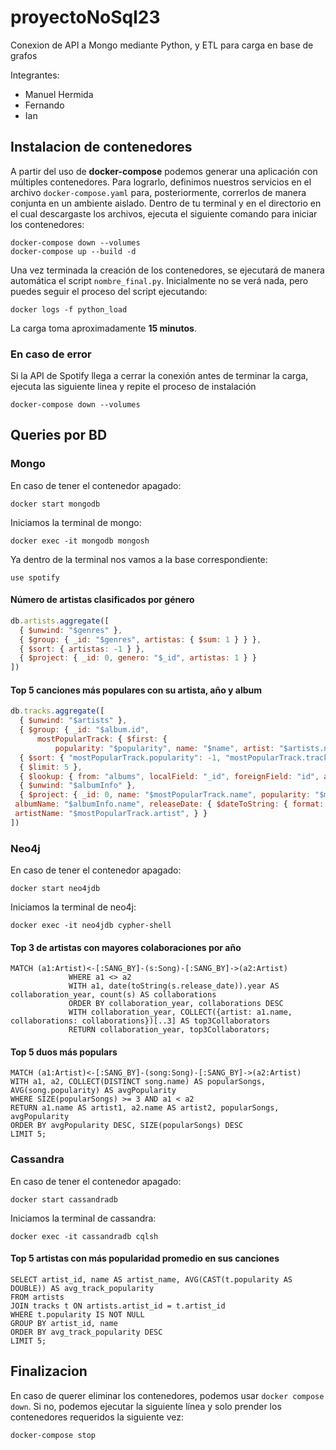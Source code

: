 # proyectoNoSql23
Conexion de API a Mongo mediante Python, y ETL para carga en base de grafos

Integrantes:
* Manuel Hermida
* Fernando
* Ian

## Instalacion de contenedores

A partir del uso de **docker-compose** podemos generar una aplicación con múltiples contenedores. Para lograrlo, definimos nuestros servicios en el archivo `docker-compose.yaml` para, posteriormente, correrlos de manera conjunta en un ambiente aislado. Dentro de tu terminal y en el directorio en el cual descargaste los archivos, ejecuta el siguiente comando para iniciar los contenedores:

```shell
docker-compose down --volumes
docker-compose up --build -d
```

Una vez terminada la creación de los contenedores, se ejecutará de manera automática el script `nombre_final.py`. Inicialmente no se verá nada, pero puedes seguir el proceso del script ejecutando:

```shell
docker logs -f python_load
```
La carga toma aproximadamente **15 minutos**.

### En caso de error

Si la API de Spotify llega a cerrar la conexión antes de terminar la carga, ejecuta las siguiente linea y repite el proceso de instalación

```shell
docker-compose down --volumes
```

## Queries por BD

### Mongo

En caso de tener el contenedor apagado:

```shell
docker start mongodb
```

Iniciamos la terminal de mongo:

```shell
docker exec -it mongodb mongosh
```

Ya dentro de la terminal nos vamos a la base correspondiente:
```shell
use spotify
```

#### Número de artistas clasificados por género
```js
db.artists.aggregate([
  { $unwind: "$genres" },
  { $group: { _id: "$genres", artistas: { $sum: 1 } } },
  { $sort: { artistas: -1 } },
  { $project: { _id: 0, genero: "$_id", artistas: 1 } }
])
```

#### Top 5 canciones más populares con su artista, año y album
```js
db.tracks.aggregate([
  { $unwind: "$artists" },
  { $group: { _id: "$album.id",
      mostPopularTrack: { $first: {
          popularity: "$popularity", name: "$name", artist: "$artists.name", trackId: "$id" } } } },
  { $sort: { "mostPopularTrack.popularity": -1, "mostPopularTrack.trackId": -1 } },
  { $limit: 5 },
  { $lookup: { from: "albums", localField: "_id", foreignField: "id", as: "albumInfo" } },
  { $unwind: "$albumInfo" },
  { $project: { _id: 0, name: "$mostPopularTrack.name", popularity: "$mostPopularTrack.popularity",
 albumName: "$albumInfo.name", releaseDate: { $dateToString: { format: "%Y-%m", date: { $toDate: "$albumInfo.release_date" } } },
 artistName: "$mostPopularTrack.artist", } }
])
```

### Neo4j

En caso de tener el contenedor apagado:

```shell
docker start neo4jdb
```

Iniciamos la terminal de neo4j:

```shell
docker exec -it neo4jdb cypher-shell
```

#### Top 3 de artistas con mayores colaboraciones por año
```cypher
MATCH (a1:Artist)<-[:SANG_BY]-(s:Song)-[:SANG_BY]->(a2:Artist)
             WHERE a1 <> a2
             WITH a1, date(toString(s.release_date)).year AS collaboration_year, count(s) AS collaborations
             ORDER BY collaboration_year, collaborations DESC
             WITH collaboration_year, COLLECT({artist: a1.name, collaborations: collaborations})[..3] AS top3Collaborators
             RETURN collaboration_year, top3Collaborators;
```

#### Top 5 duos más populars
```cypher
MATCH (a1:Artist)<-[:SANG_BY]-(song:Song)-[:SANG_BY]->(a2:Artist)
WITH a1, a2, COLLECT(DISTINCT song.name) AS popularSongs, AVG(song.popularity) AS avgPopularity
WHERE SIZE(popularSongs) >= 3 AND a1 < a2
RETURN a1.name AS artist1, a2.name AS artist2, popularSongs, avgPopularity
ORDER BY avgPopularity DESC, SIZE(popularSongs) DESC
LIMIT 5;
```

### Cassandra

En caso de tener el contenedor apagado:

```shell
docker start cassandradb
```

Iniciamos la terminal de cassandra:

```shell
docker exec -it cassandradb cqlsh
```

#### Top 5 artistas con más popularidad promedio en sus canciones
```cql
SELECT artist_id, name AS artist_name, AVG(CAST(t.popularity AS DOUBLE)) AS avg_track_popularity
FROM artists
JOIN tracks t ON artists.artist_id = t.artist_id
WHERE t.popularity IS NOT NULL
GROUP BY artist_id, name
ORDER BY avg_track_popularity DESC
LIMIT 5;
```

## Finalizacion

En caso de querer eliminar los contenedores, podemos usar `docker compose down`. Si no, podemos ejecutar la siguiente línea y solo prender los contenedores requeridos la siguiente vez:

```shell
docker-compose stop
```
